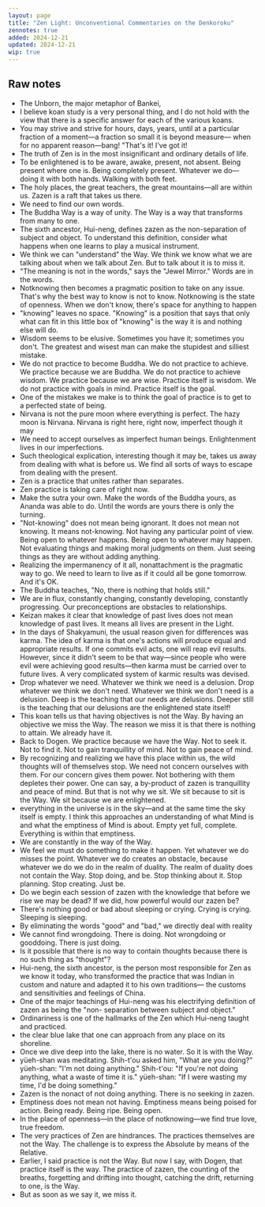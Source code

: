 ```yaml
---
layout: page
title: "Zen Light: Unconventional Commentaries on the Denkoroku"
zennotes: true
added: 2024-12-21
updated: 2024-12-21
wip: true
---
```


## Raw notes

- The Unborn, the major metaphor of Bankei,
- I believe koan study is a very personal thing, and I do not hold with the view that there is a specific answer for each of the various koans.
- You may strive and strive for hours, days, years, until at a particular fraction of a moment—a fraction so small it is beyond measure— when for no apparent reason—bang! "That's it! I've got it!
- The truth of Zen is in the most insignificant and ordinary details of life.
- To be enlightened is to be aware, awake, present, not absent. Being present where one is. Being
completely present. Whatever we do—doing it with both hands. Walking with both feet.
- The holy places, the great teachers, the great mountains—all are within us. Zazen is a raft that takes us there.
- We need to find our own words.
- The Buddha Way is a way of unity. The Way is a way that transforms from many to one.
- The sixth ancestor, Hui-neng, defines zazen as the non-separation of subject and object. To understand this definition, consider what happens when one learns to play a musical instrument.
- We think we can "understand" the Way. We think we know what we are talking about when we talk about Zen. But to talk about it is to miss it.
- "The meaning is not in the words," says the "Jewel Mirror." Words are in the words.
- Notknowing then becomes a pragmatic position to take on any issue. That's why the best way to know is
not to know. Notknowing is the state of openness. When we don't know, there's space for anything to happen
- "knowing" leaves no space. "Knowing" is a position that says that only what can fit in this little box of "knowing" is the way it is and nothing else will do.
- Wisdom seems to be elusive. Sometimes you have it; sometimes you don't. The greatest and wisest man can make the stupidest and silliest mistake.
- We do not practice to become Buddha. We do not practice to achieve. We practice because we are Buddha. We do not practice to achieve wisdom. We practice because we are wise. Practice itself is wisdom. We do not practice with goals in mind. Practice itself is the goal.
- One of the mistakes we make is to think the goal of practice is to get to a perfected state of being.
- Nirvana is not the pure moon where everything is perfect. The hazy moon is Nirvana. Nirvana is right here, right now, imperfect though it may
- We need to accept ourselves as imperfect human beings. Enlightenment lives in our imperfections.
- Such theological explication, interesting though it may be, takes us away from dealing with what is before us. We find all sorts of ways to escape from dealing with the present.
- Zen is a practice that unites rather than separates.
- Zen practice is taking care of right now.
- Make the sutra your own. Make the words of the Buddha yours, as Ananda was able to do. Until the words are yours there is only the turning.
- "Not-knowing" does not mean being ignorant. It does not mean not knowing. It means not-knowing. Not having any particular point of view. Being open to whatever happens. Being open to whatever may happen. Not evaluating things and making moral judgments on them. Just seeing things as they are without adding anything.
- Realizing the impermanency of it all, nonattachment is the pragmatic way to go. We need to learn to live as if it could all be gone tomorrow. And it's OK.
- The Buddha teaches, "No, there is nothing that holds still."
- We are in flux, constantly changing, constantly developing, constantly progressing. Our preconceptions are obstacles to relationships.
- Keizan makes it clear that knowledge of past lives does not mean knowledge of past lives. It means all lives are present in the Light.
- In the days of Shakyamuni, the usual reason given for differences was karma. The idea of karma is that one's actions will produce equal and appropriate results. If one commits evil acts, one will reap evil results. However, since it didn't seem to be that way—since people who were evil were achieving good results—then karma must be carried over to future lives. A very complicated system of karmic results was devised.
- Drop whatever we need. Whatever we think we need is a delusion. Drop whatever we think we don't need. Whatever we think we don't need is a delusion. Deep is the teaching that our needs are delusions. Deeper still is the teaching that our delusions are the enlightened state itself!
- This koan tells us that having objectives is not the Way. By having an objective we miss the Way. The reason we miss it is that there is nothing to attain. We already have it.
- Back to Dogen. We practice because we have the Way. Not to seek it. Not to find it. Not to gain tranquillity of mind. Not to gain peace of mind.
- By recognizing and realizing we have this place within us, the wild thoughts will of themselves stop. We need not concern ourselves with them. For our concern gives them power. Not bothering with them
depletes their power. One can say, a by-product of zazen is tranquillity and peace of mind. But that is not why we sit. We sit because to sit is the Way. We sit because we are enlightened.
- everything in the universe is in the sky—and at the same time the sky itself is empty. I think this approaches an understanding of what Mind is and what the emptiness of Mind is about. Empty yet full, complete. Everything is within that emptiness.
- We are constantly in the way of the Way.
- We feel we must do something to make it happen. Yet whatever we do misses the point. Whatever we do creates an obstacle, because whatever we do we do in the realm of duality. The realm of duality does not contain the Way. Stop doing, and be. Stop thinking about it. Stop planning. Stop creating. Just be.
- Do we begin each session of zazen with the knowledge that before we rise we may be dead? If we did, how powerful would our zazen be?
- There's nothing good or bad about sleeping or crying. Crying is crying. Sleeping is sleeping.
- By eliminating the words "good" and "bad," we directly deal with reality
- We cannot find wrongdoing. There is doing. Not wrongdoing or gooddoing. There is just doing.
- Is it possible that there is no way to contain thoughts because there is no such thing as "thought"?
- Hui-neng, the sixth ancestor, is the person most responsible for Zen as we know it today, who transformed the practice that was Indian in custom and nature and adapted it to his own traditions— the customs and sensitivities and feelings of China.
- One of the major teachings of Hui-neng was his electrifying definition of zazen as being the "non- separation between subject and object."
- Ordinariness is one of the hallmarks of the Zen which Hui-neng taught and practiced.
- the clear blue lake that one can approach from any place on its shoreline.
- Once we dive deep into the lake, there is no water. So it is with the Way.
- yüeh-shan was meditating. Shih-t'ou asked him, "What are you doing?" yüeh-shan: "I'm not doing anything." Shih-t'ou: "If you're not doing anything, what a waste of time it is." yüeh-shan: "If I were wasting my time, I'd be doing something."
- Zazen is the nonact of not doing anything. There is no seeking in zazen.
- Emptiness does not mean not having. Emptiness means being poised for action. Being ready. Being ripe. Being open.
- In the place of openness—in the place of notknowing—we find true love, true freedom.
- The very practices of Zen are hindrances. The practices themselves are not the Way. The challenge is to express the Absolute by means of the Relative.
- Earlier, I said practice is not the Way. But now I say, with Dogen, that practice itself is the way. The practice of zazen, the counting of the breaths, forgetting and drifting into thought, catching the drift, returning to one, is the Way.
- But as soon as we say it, we miss it.